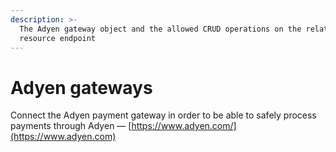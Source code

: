 ```yaml
---
description: >-
  The Adyen gateway object and the allowed CRUD operations on the related
  resource endpoint
---
```


# Adyen gateways

Connect the Adyen payment gateway in order to be able to safely process payments through Adyen — [https://www.adyen.com/](https://www.adyen.com)
